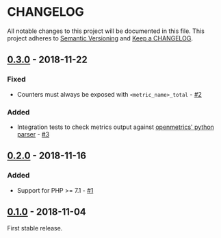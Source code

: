 # CHANGELOG

All notable changes to this project will be documented in this file.
This project adheres to [Semantic Versioning](http://semver.org/) and [Keep a CHANGELOG](http://keepachangelog.com).

## [0.3.0] - 2018-11-22

### Fixed

* Counters must always be exposed with `<metric_name>_total` - [#2]

### Added

* Integration tests to check metrics output against [openmetrics' python parser](https://github.com/prometheus/client_python/blob/master/prometheus_client/openmetrics/parser.py) - [#3]

## [0.2.0] - 2018-11-16

### Added

* Support for PHP >= 7.1 - [#1]

## [0.1.0] - 2018-11-04

First stable release.

[0.3.0]: https://github.com/openmetrics-php/exposition-text/compare/v0.2.0...v0.3.0
[0.2.0]: https://github.com/openmetrics-php/exposition-text/compare/v0.1.0...v0.2.0
[0.1.0]: https://github.com/openmetrics-php/exposition-text/tree/v0.1.0

[#3]: https://github.com/openmetrics-php/exposition-text/issues/3
[#2]: https://github.com/openmetrics-php/exposition-text/issues/2
[#1]: https://github.com/openmetrics-php/exposition-text/issues/1
